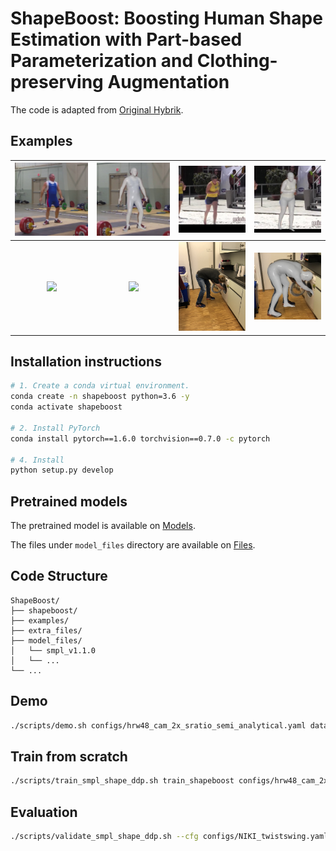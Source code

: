 # ShapeBoost: Boosting Human Shape Estimation with Part-based Parameterization and Clothing-preserving Augmentation

The code is adapted from [Original Hybrik](https://github.com/Jeff-sjtu/HybrIK).


## Examples


| <img src="examples/img1.png" width="300"> | <img src="examples/example_recon/s_s_examples_img1.png_mesh_1.82_1.82.jpg" width="300"> | <img src="examples/img2.png" width="300"> | <img src="examples/example_recon/s_s_examples_img2.png_mesh_1.62_1.62.jpg" width="300"> |
| :--------------------: | :----------: | :----------: | :----------: |
| <img src="examples/img5.png" width="200"> | <img src="exp/examples_demo/shape_HBW_test_new/s_s_examples_img5.png_mesh_1.61_1.61.jpg" width="300"> | <img src="examples/img6.png" width="200"> | <img src="examples/example_recon/s_s_examples_img6.png_mesh_1.80_1.80.jpg" width="300"> |


## Installation instructions

``` bash
# 1. Create a conda virtual environment.
conda create -n shapeboost python=3.6 -y
conda activate shapeboost

# 2. Install PyTorch
conda install pytorch==1.6.0 torchvision==0.7.0 -c pytorch

# 4. Install
python setup.py develop
```

## Pretrained models
The pretrained model is available on [Models](https://sjtueducn-my.sharepoint.com/:u:/g/personal/biansiyuan_sjtu_edu_cn/EdIPorN1O0hOqb4T0N68bakBLL_nz41EACPQGKYtecokIg?e=NszFHf).

The files under ``model_files`` directory are available on [Files](https://sjtueducn-my.sharepoint.com/:u:/g/personal/biansiyuan_sjtu_edu_cn/EQpXmNG5-65HuqwbkooKd7sBTDzbCF7-elIBsCktz2Q_Mg?e=PGfvLX).


## Code Structure
```
ShapeBoost/
├── shapeboost/               
├── examples/                   
├── extra_files/                 
├── model_files/
│   └── smpl_v1.1.0
│   └── ...
└── ...
```


## Demo
``` bash
./scripts/demo.sh configs/hrw48_cam_2x_sratio_semi_analytical.yaml data/model_14_analytical_finetune.pth
```


## Train from scratch

``` bash
./scripts/train_smpl_shape_ddp.sh train_shapeboost configs/hrw48_cam_2x_sratio_semi_analytical.yaml
```

## Evaluation
``` bash
./scripts/validate_smpl_shape_ddp.sh --cfg configs/NIKI_twistswing.yaml --ckpt {CKPT}
```
